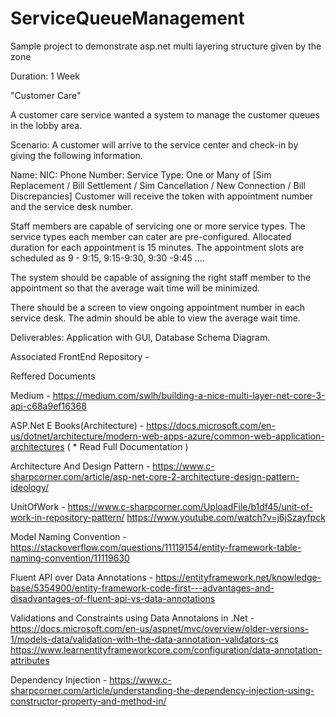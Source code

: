 # ServiceQueueManagement
Sample project to demonstrate asp.net multi layering structure given by the zone 


Duration: 1 Week

"Customer Care"

A customer care service wanted a system to manage the customer queues in the lobby area.

Scenario:
A customer will arrive to the service center and check-in by giving the following information.

Name:
NIC:
Phone Number:
Service Type: One or Many of [Sim Replacement / Bill Settlement / Sim Cancellation / New Connection / Bill Discrepancies]
Customer will receive the token with appointment number and the service desk number. 

Staff members are capable of servicing one or more service types. The service types each member can cater are pre-configured. Allocated duration for each appointment is 15 minutes. The appointment slots are scheduled as 9 - 9:15, 9:15-9:30, 9:30 -9:45 ….

The system should be capable of assigning the right staff member to the appointment so that the average wait time will be minimized.

There should be a screen to view ongoing appointment number in each service desk. 
The admin should be able to view the average wait time.

Deliverables: Application with GUI, Database Schema Diagram.

Associated FrontEnd Repository - 

Reffered Documents

Medium - https://medium.com/swlh/building-a-nice-multi-layer-net-core-3-api-c68a9ef16368

ASP.Net E Books(Architecture) - https://docs.microsoft.com/en-us/dotnet/architecture/modern-web-apps-azure/common-web-application-architectures ( * Read Full Documentation )

Architecture And Design Pattern - https://www.c-sharpcorner.com/article/asp-net-core-2-architecture-design-pattern-ideology/

UnitOfWork - https://www.c-sharpcorner.com/UploadFile/b1df45/unit-of-work-in-repository-pattern/
             https://www.youtube.com/watch?v=j6jSzayfpck

Model Naming Convention - https://stackoverflow.com/questions/11119154/entity-framework-table-naming-convention/11119630

Fluent API over Data Annotations - https://entityframework.net/knowledge-base/5354900/entity-framework-code-first---advantages-and-disadvantages-of-fluent-api-vs-data-annotations

Validations and Constraints using Data Annotaions in .Net - https://docs.microsoft.com/en-us/aspnet/mvc/overview/older-versions-1/models-data/validation-with-the-data-annotation-validators-cs
https://www.learnentityframeworkcore.com/configuration/data-annotation-attributes

Dependency Injection - https://www.c-sharpcorner.com/article/understanding-the-dependency-injection-using-constructor-property-and-method-in/




